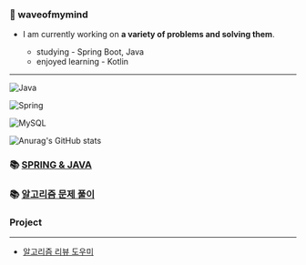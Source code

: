 ### 🌊 waveofmymind
> 

- I am currently working on **a variety of problems and solving them**.

  - studying - Spring Boot, Java
  - enjoyed learning - Kotlin
---



![Java](https://img.shields.io/badge/JAVA-007396?style=for-the-badge&logo=java&logoColor=white)
<!-- ![Kotlin](https://img.shields.io/badge/Kotlin-B75EA4?style=for-the-badge&logo=kotlin&logoColor=F6891F) -->
![Spring](https://img.shields.io/badge/-Spring-6DB33F?style=for-the-badge&logo=Spring&logoColor=white)

![MySQL](https://img.shields.io/badge/MySQL-4479A1?style=for-the-badge&logo=MySQL&logoColor=fff)




![Anurag's GitHub stats](https://github-readme-stats.vercel.app/api?username=waveofmymind&show_icons=true&theme=dark)

### 📚 [SPRING & JAVA](https://github.com/waveofmymind/study.git)

### 📚 [알고리즘 문제 풀이](https://github.com/waveofmymind/pythonic)

### Project
---
- [알고리즘 리뷰 도우미](https://github.com/waveofmymind/myarh)


